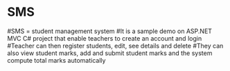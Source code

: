 # SMS
#SMS = student management system
#It is a sample demo on ASP.NET MVC C# project that enable teachers to create an account and login
#Teacher can then register students, edit, see details and delete
#They can also view student marks, add and submit student marks and the system compute total marks automatically
